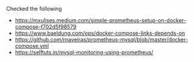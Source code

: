Checked the following
- https://mxulises.medium.com/simple-prometheus-setup-on-docker-compose-f702d5f98579
- https://www.baeldung.com/ops/docker-compose-links-depends-on
- https://github.com/rnaveiras/prometheus-mysql/blob/master/docker-compose.yml
- https://selftuts.in/mysql-monitoring-using-prometheus/